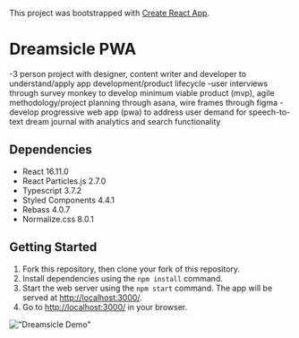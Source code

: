 This project was bootstrapped with [Create React App](https://github.com/facebook/create-react-app).

# Dreamsicle PWA

-3 person project with designer, content writer and developer to understand/apply app development/product lifecycle
-user interviews through survey monkey to develop minimum viable product (mvp), agile methodology/project planning through asana, wire frames through figma
-develop progressive web app (pwa) to address user demand for speech-to-text dream journal with analytics and search functionality

## Dependencies

- React 16.11.0
- React Particles.js 2.7.0
- Typescript 3.7.2
- Styled Components 4.4.1
- Rebass 4.0.7
- Normalize.css 8.0.1

## Getting Started

1. Fork this repository, then clone your fork of this repository.
2. Install dependencies using the `npm install` command.
3. Start the web server using the `npm start` command. The app will be served at <http://localhost:3000/>.
4. Go to <http://localhost:3000/> in your browser.

!["Dreamsicle Demo"](https://imgur.com/a/nd9oezY)